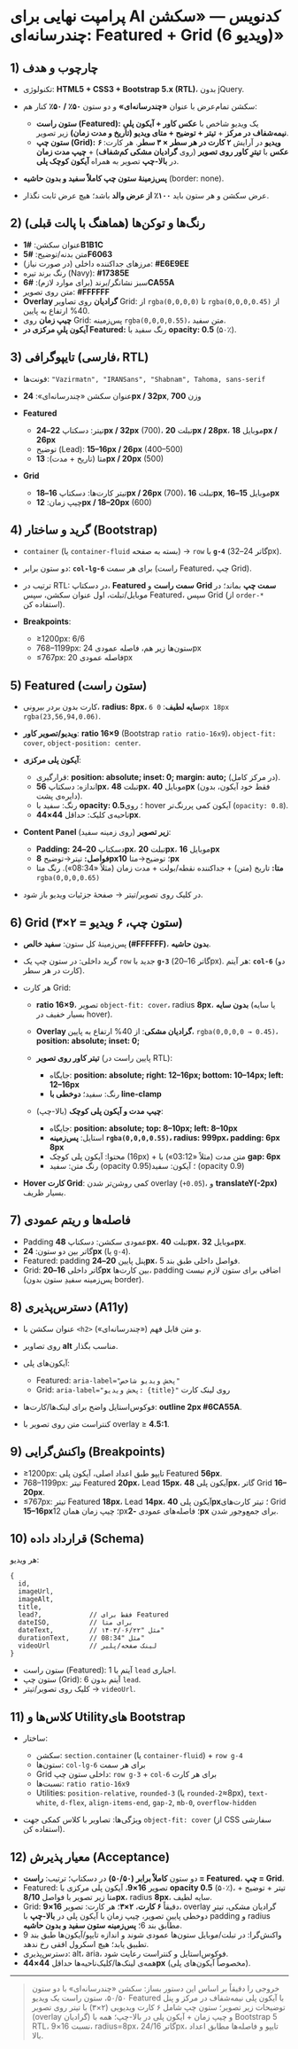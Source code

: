 

# پرامپت نهایی برای AI کدنویس — «سکشن چندرسانه‌ای: Featured + Grid (6 ویدیو)»

## 1) چارچوب و هدف

* تکنولوژی: **HTML5 + CSS3 + Bootstrap 5.x (RTL)**، بدون jQuery.
* سکشن تمام‌عرض با عنوان **«چندرسانه‌ای»** و دو ستون **۵۰٪ / ۵۰٪** کنار هم:

  * **ستون راست (Featured):** یک ویدیو شاخص با **عکس کاور + آیکون پلیِ نیمه‌شفاف در مرکز** + **تیتر + توضیح + متای ویدیو (تاریخ و مدت زمان)** زیر تصویر.
  * **ستون چپ (Grid):** **۶ ویدیو** در آرایش **۲ کارت در هر سطر × ۳ سطر**. هر کارت: **عکس** با **تیترِ کاور روی تصویر** (روی **گرادیان مشکی کم‌شفاف**) + **چیپ مدت زمان** در **بالا-چپ** تصویر به همراه **آیکون کوچک پلی**.
* **پس‌زمینهٔ ستون چپ کاملاً سفید و بدون حاشیه** (border: none).
* عرض سکشن و هر ستون باید **۱۰۰٪ از عرض والد** باشد؛ هیچ عرض ثابت نگذار.

## 2) رنگ‌ها و توکن‌ها (هماهنگ با پالت قبلی)

* عنوان سکشن: **#1B1B1C**
* متن بدنه/توضیح: **#5F6063**
* مرزهای جداکننده داخلی (در صورت نیاز): **#E6E9EE**
* رنگ برند تیره (Navy): **#17385E**
* سبز نشانگر/برند (برای موارد لازم): **#6CA55A**
* متن روی تصویر: **#FFFFFF**
* **Overlay گرادیان** روی تصاویر Grid: از `rgba(0,0,0,0)` تا `rgba(0,0,0,0.45)` از 40% ارتفاع به پایین.
* **چیپ زمان** روی Grid: پس‌زمینه `rgba(0,0,0,0.55)`، متن سفید.
* **آیکون پلیِ مرکزی در Featured:** رنگ سفید با **opacity: 0.5** (۵۰٪).

## 3) تایپوگرافی (فارسی، RTL)

* فونت‌ها: `"Vazirmatn", "IRANSans", "Shabnam", Tahoma, sans-serif`
* عنوان سکشن «چندرسانه‌ای»: **24px / 32px**, وزن **700**
* **Featured**

  * تیتر: دسکتاپ **22–24px / 32px** (700)، تبلت **20px / 28px**، موبایل **18px / 26px**
  * توضیح (Lead): **15–16px / 26px** (400–500)
  * متا (تاریخ + مدت): **13px / 20px** (500)
* **Grid**

  * تیتر کارت‌ها: دسکتاپ **16–18px / 26px** (700)، تبلت **16px**, موبایل **15–16px**
  * چیپ زمان: **12px / 18–20px** (600)

## 4) گرید و ساختار (Bootstrap)

* `container` (یا `container-fluid` بسته به صفحه) → `row` با **`g-4`** (گاتر 24–32px).
* دو ستون برابر: **`col-lg-6`** برای هر سمت (راست Featured، چپ Grid).
* ترتیب در RTL: در دسکتاپ، **Featured سمت راست** و **Grid سمت چپ** بماند؛ در موبایل/تبلت، اول عنوان سکشن، سپس Featured، سپس Grid (از `order-*` استفاده کن).
* **Breakpoints**:

  * ≥1200px: 6/6
  * 768–1199px: ستون‌ها زیر هم، فاصله عمودی 24px
  * ≤767px: فاصله عمودی 20px

## 5) Featured (ستون راست)

* کارت بدون بردر بیرونی، **radius: 8px**، **سایه لطیف**: `0 6px 18px rgba(23,56,94,0.06)`.
* **ویدیو/تصویر کاور**: **ratio 16×9** (Bootstrap `ratio ratio-16x9`)، `object-fit: cover`, `object-position: center`.
* **آیکون پلی مرکزی**:

  * قرارگیری: **position: absolute; inset: 0; margin: auto;** (در مرکز کامل).
  * اندازه: دسکتاپ **56px**، تبلت **48px**، موبایل **40px** (فقط خود آیکون، بدون دایره‌ی پشت).
  * رنگ: سفید با **opacity: 0.5**؛ روی hover آیکون کمی پررنگ‌تر (`opacity: 0.8`).
  * ناحیه‌ی کلیک: حداقل **44×44px**.
* **Content Panel زیر تصویر** (روی زمینه سفید):

  * **Padding:** دسکتاپ **20–24px**، تبلت **20px**، موبایل **16px**
  * **فواصل:** تیتر→توضیح **8px**؛ توضیح→متا **10px**
  * **متا:** تاریخ (متن) + جداکننده نقطه/بولت + مدت زمان (مثلاً «08:34»). رنگ متا `rgba(0,0,0,0.65)`
* در کلیک روی تصویر/تیتر → صفحهٔ جزئیات ویدیو باز شود.

## 6) Grid (ستون چپ، ۶ ویدیو = ۲×۳)

* پس‌زمینهٔ کل ستون: **سفید خالص (#FFFFFF)**، **بدون حاشیه**.
* گرید داخلی: در ستون چپ یک `row` جدید با **`g-3`** (گاتر 16–20px). هر آیتم: **`col-6`** (دو کارت در هر سطر).
* هر کارت Grid:

  * **ratio 16×9**، تصویر `object-fit: cover`، radius **8px**، **بدون سایه** (یا سایه بسیار خفیف در hover).
  * **Overlay گرادیان مشکی**: از 40% ارتفاع به پایین، `rgba(0,0,0,0 → 0.45)`، **position: absolute; inset: 0;**
  * **تیتر کاور روی تصویر** (پایین راست در RTL):

    * جایگاه: **position: absolute; right: 12–16px; bottom: 10–14px; left: 12–16px**
    * رنگ: سفید؛ **دوخطی با line-clamp**
  * **چیپ مدت و آیکون پلی کوچک** (بالا-چپ):

    * جایگاه: **position: absolute; top: 8–10px; left: 8–10px**
    * استایل: **پس‌زمینه `rgba(0,0,0,0.55)`، radius: 999px، padding: 6px 8px**
    * محتوا: آیکون پلی کوچک (16px) + متن مدت (مثلاً «03:12») با **gap: 6px**
    * رنگ متن: سفید (opacity 0.95)؛ آیکون: سفید (opacity 0.9)
* **Hover کارت Grid**: کمی روشن‌تر شدن overlay (`+0.05`)، و **translateY(-2px)** بسیار ظریف.

## 7) فاصله‌ها و ریتم عمودی

* Padding عمودی سکشن: دسکتاپ **48px**، تبلت **40px**، موبایل **32px**.
* گاتر بین دو ستون: **24px** (یا `g-4`).
* Featured: padding پنل پایین **20–24px**، فواصل داخلی طبق بند 5.
* Grid: گاتر داخلی **16–20px** بین کارت‌ها، padding اضافی برای ستون لازم نیست (پس‌زمینه سفیدِ ستون بدون border).

## 8) دسترس‌پذیری (A11y)

* عنوان سکشن با `<h2>` و متن قابل فهم («چندرسانه‌ای»).
* روی تصاویر **alt** مناسب بگذار.
* آیکون‌های پلی:

  * Featured: `aria-label="پخش ویدیو شاخص"`
  * Grid: `aria-label="پخش ویدیو: {title}"` روی لینک کارت
* فوکوس‌استایل واضح برای لینک‌ها/کارت‌ها: **outline 2px #6CA55A**.
* کنتراست متن روی تصویر با overlay ≥ **4.5:1**.

## 9) واکنش‌گرایی (Breakpoints)

* ≥1200px: تایپو طبق اعداد اصلی، آیکون پلی Featured **56px**.
* 768–1199px: تیتر Featured **20px**، Lead **15px**، آیکون پلی **48px**، گاتر Grid **16–20px**.
* ≤767px: تیتر Featured **18px**، Lead **14px**، آیکون پلی **40px**؛ تیتر کارت‌های Grid **15–16px**؛ چیپ زمان همان 12px؛ فاصله‌های عمودی **-2px** برای جمع‌وجور شدن.

## 10) قرارداد داده (Schema)

هر ویدیو:

```
{
  id,
  imageUrl,
  imageAlt,
  title,
  lead?,            // فقط برای Featured
  dateISO,          // برای متا
  dateText,         // مثل "۱۴۰۳/۰۶/۲۲"
  durationText,     // مثل "08:34"
  videoUrl          // لینک صفحه/پلیر
}
```

* ستون راست (Featured): 1 آیتم با `lead` اجباری.
* ستون چپ (Grid): 6 آیتم بدون `lead`.
* کلیک روی تصویر/تیتر → `videoUrl`.

## 11) کلاس‌ها و Utilityهای Bootstrap

* ساختار:

  * سکشن: `section.container` (یا `container-fluid`) + `row g-4`
  * ستون‌ها: `col-lg-6` برای هر سمت
  * Grid داخلی ستون چپ: `row g-3` + `col-6` برای هر کارت
  * نسبت‌ها: `ratio ratio-16x9`
  * Utilities: `position-relative`, `rounded-3` (یا `rounded-2`≈8px), `text-white`, `d-flex`, `align-items-end`, `gap-2`, `mb-0`, `overflow-hidden`
* ویژگی‌ها: تصاویر با کلاس کمکی جهت `object-fit: cover` (از CSS سفارشی استفاده کن).

## 12) معیار پذیرش (Acceptance)

* دو ستون **کاملاً برابر (۵۰/۵۰)** در دسکتاپ؛ ترتیب: **راست = Featured**، **چپ = Grid**.
* Featured: تصویر **16×9**، آیکون پلی مرکزی با **opacity 0.5** (۵۰٪)، تیتر + توضیح + متا زیر تصویر با فواصل **8/10px**، radius **8px**، سایه لطیف.
* Grid: دقیقاً **۶ کارت**، **۲×۳**؛ هر کارت: تصویر **16×9**، overlay گرادیان مشکی، تیترِ دوخطی پایینِ تصویر، چیپ زمان با آیکون پلی در **بالا-چپ** با padding و radius مطابق بند 6؛ **پس‌زمینه ستون سفید و بدون حاشیه**.
* واکنش‌گرا: در تبلت/موبایل ستون‌ها عمودی شوند و اندازه تایپو/آیکون‌ها طبق بند 9 تطبیق یابد؛ هیچ اسکرول افقی رخ ندهد.
* دسترس‌پذیری: alt، aria، فوکوس‌استایل و کنتراست رعایت شود.
* همه‌ی لینک‌ها/کلیک‌ناحیه‌ها حداقل **44×44px** (مخصوصاً آیکون‌های پلی).

---

> خروجی را دقیقاً بر اساس این دستور بساز: سکشن «چندرسانه‌ای» با دو ستون ۵۰/۵۰، ستون راست یک ویدیو Featured با آیکون پلی نیمه‌شفاف در مرکز و پنل توضیحات زیر تصویر؛ ستون چپ شامل ۶ کارت ویدیویی (۲×۳) با تیتر روی تصویر (overlay گرادیان) و چیپ زمان + آیکون پلی در بالا-چپ؛ همه با Bootstrap 5 RTL، نسبت 16×9، radius=8px، گاتر 24/16px، تایپو و فاصله‌ها مطابق اعداد بالا.
